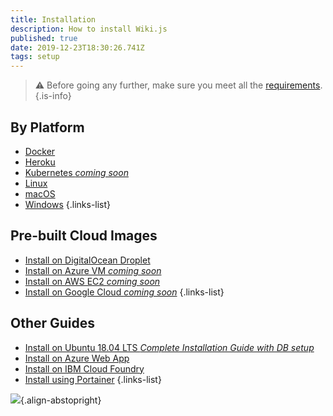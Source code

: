 ```yaml
---
title: Installation
description: How to install Wiki.js
published: true
date: 2019-12-23T18:30:26.741Z
tags: setup
---
```


> :warning: Before going any further, make sure you meet all the [requirements](/install/requirements).
{.is-info}

## By Platform
- [Docker](/install/docker)
- [Heroku](/install/heroku)
- [Kubernetes *coming soon*](/install/kubernetes)
- [Linux](/install/linux)
- [macOS](/install/macos)
- [Windows](/install/windows)
{.links-list}

## Pre-built Cloud Images
- [Install on DigitalOcean Droplet](/install/digitalocean)
- [Install on Azure VM *coming soon*](/install/azure)
- [Install on AWS EC2 *coming soon*](/install/aws)
- [Install on Google Cloud *coming soon*](/install/gcp)
{.links-list}

## Other Guides
- [Install on Ubuntu 18.04 LTS *Complete Installation Guide with DB setup*](/install/ubuntu)
- [Install on Azure Web App](/install/azurewebapp)
- [Install on IBM Cloud Foundry](https://github.com/Requarks/wiki-ibm-cloud-foundry)
- [Install using Portainer](/install/portainer)
{.links-list}

![](https://a.icons8.com/ajlQdsfa/FZhYWV/svg.svg){.align-abstopright}